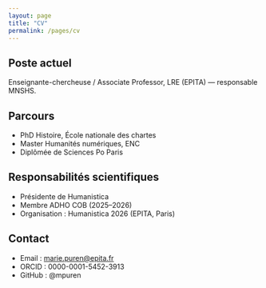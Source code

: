 ```yaml
---
layout: page
title: "CV"
permalink: /pages/cv
---
```


## Poste actuel
Enseignante-chercheuse / Associate Professor, LRE (EPITA) — responsable MNSHS.

## Parcours
- PhD Histoire, École nationale des chartes
- Master Humanités numériques, ENC
- Diplômée de Sciences Po Paris

## Responsabilités scientifiques
- Présidente de Humanistica
- Membre ADHO COB (2025–2026)
- Organisation : Humanistica 2026 (EPITA, Paris)

## Contact
- Email : marie.puren@epita.fr
- ORCID : 0000-0001-5452-3913
- GitHub : @mpuren
